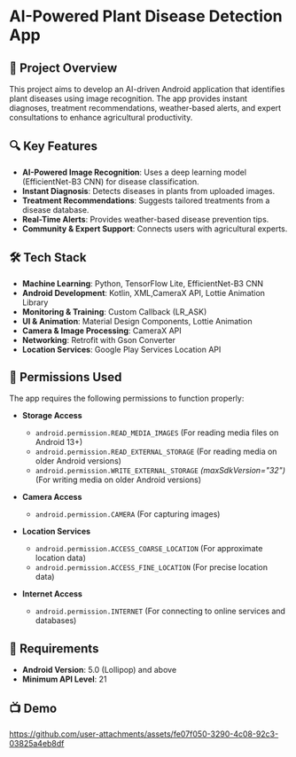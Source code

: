 # AI-Powered Plant Disease Detection App

## 📌 Project Overview
This project aims to develop an AI-driven Android application that identifies plant diseases using image recognition. The app provides instant diagnoses, treatment recommendations, weather-based alerts, and expert consultations to enhance agricultural productivity.

## 🔍 Key Features
- **AI-Powered Image Recognition**: Uses a deep learning model (EfficientNet-B3 CNN) for disease classification.
- **Instant Diagnosis**: Detects diseases in plants from uploaded images.
- **Treatment Recommendations**: Suggests tailored treatments from a disease database.
- **Real-Time Alerts**: Provides weather-based disease prevention tips.
- **Community & Expert Support**: Connects users with agricultural experts.

## 🛠 Tech Stack
- **Machine Learning**: Python, TensorFlow Lite, EfficientNet-B3 CNN
- **Android Development**: Kotlin, XML,CameraX API, Lottie Animation Library
- **Monitoring & Training**: Custom Callback (LR_ASK)
- **UI & Animation**: Material Design Components, Lottie Animation
- **Camera & Image Processing**: CameraX API
- **Networking**: Retrofit with Gson Converter
- **Location Services**: Google Play Services Location API

## 🔑 Permissions Used

The app requires the following permissions to function properly:

- **Storage Access**
  - `android.permission.READ_MEDIA_IMAGES` (For reading media files on Android 13+)
  - `android.permission.READ_EXTERNAL_STORAGE` (For reading media on older Android versions)
  - `android.permission.WRITE_EXTERNAL_STORAGE` *(maxSdkVersion="32")* (For writing media on older Android versions)

- **Camera Access**
  - `android.permission.CAMERA` (For capturing images)

- **Location Services**
  - `android.permission.ACCESS_COARSE_LOCATION` (For approximate location data)
  - `android.permission.ACCESS_FINE_LOCATION` (For precise location data)

- **Internet Access**
  - `android.permission.INTERNET` (For connecting to online services and databases)
 
## 🔧 Requirements

- **Android Version**: 5.0 (Lollipop) and above  
- **Minimum API Level**: 21

## 📺 Demo
https://github.com/user-attachments/assets/fe07f050-3290-4c08-92c3-03825a4eb8df

